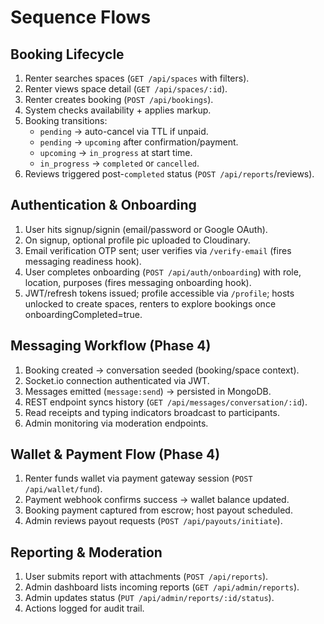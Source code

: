 # Sequence Flows

## Booking Lifecycle
1. Renter searches spaces (`GET /api/spaces` with filters).
2. Renter views space detail (`GET /api/spaces/:id`).
3. Renter creates booking (`POST /api/bookings`).
4. System checks availability + applies markup.
5. Booking transitions:
   - `pending` → auto-cancel via TTL if unpaid.
   - `pending` → `upcoming` after confirmation/payment.
   - `upcoming` → `in_progress` at start time.
   - `in_progress` → `completed` or `cancelled`.
6. Reviews triggered post-`completed` status (`POST /api/reports`/reviews).

## Authentication & Onboarding
1. User hits signup/signin (email/password or Google OAuth).
2. On signup, optional profile pic uploaded to Cloudinary.
3. Email verification OTP sent; user verifies via `/verify-email` (fires messaging readiness hook).
4. User completes onboarding (`POST /api/auth/onboarding`) with role, location, purposes (fires messaging onboarding hook).
5. JWT/refresh tokens issued; profile accessible via `/profile`; hosts unlocked to create spaces, renters to explore bookings once onboardingCompleted=true.

## Messaging Workflow (Phase 4)
1. Booking created → conversation seeded (booking/space context).
2. Socket.io connection authenticated via JWT.
3. Messages emitted (`message:send`) → persisted in MongoDB.
4. REST endpoint syncs history (`GET /api/messages/conversation/:id`).
5. Read receipts and typing indicators broadcast to participants.
6. Admin monitoring via moderation endpoints.

## Wallet & Payment Flow (Phase 4)
1. Renter funds wallet via payment gateway session (`POST /api/wallet/fund`).
2. Payment webhook confirms success → wallet balance updated.
3. Booking payment captured from escrow; host payout scheduled.
4. Admin reviews payout requests (`POST /api/payouts/initiate`).

## Reporting & Moderation
1. User submits report with attachments (`POST /api/reports`).
2. Admin dashboard lists incoming reports (`GET /api/admin/reports`).
3. Admin updates status (`PUT /api/admin/reports/:id/status`).
4. Actions logged for audit trail.
